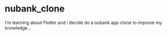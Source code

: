 # nubank_clone
I'm learning about Flutter and i decide do a nubank app clone to improve my knowledge...
